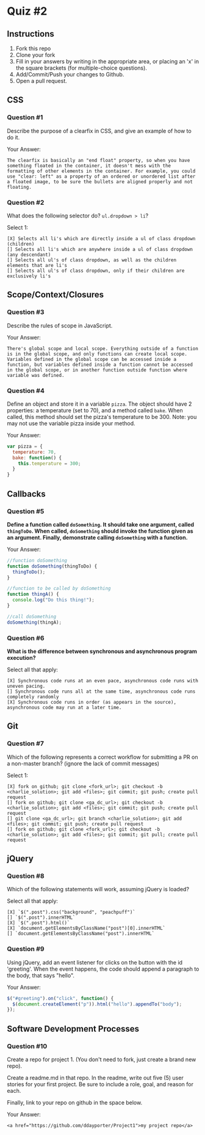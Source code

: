 # Quiz #2

## Instructions

1. Fork this repo
2. Clone your fork
3. Fill in your answers by writing in the appropriate area, or placing an 'x' in
the square brackets (for multiple-choice questions).
4. Add/Commit/Push your changes to Github.
5. Open a pull request.

## CSS

### Question #1

Describe the purpose of a clearfix in CSS, and give an example of how to do it.

Your Answer:
```text
The clearfix is basically an "end float" property, so when you have something floated in the container, it doesn't mess with the formatting of other elements in the container. For example, you could use "clear: left" as a property of an ordered or unordered list after a floated image, to be sure the bullets are aligned properly and not floating.
```

### Question #2

What does the following selector do?  `ul.dropdown > li`?

Select 1:
```
[X] Selects all li's which are directly inside a ul of class dropdown (children)
[] Selects all li's which are anywhere inside a ul of class dropdown (any descendant)
[] Selects all ul's of class dropdown, as well as the children elements that are li's
[] Selects all ul's of class dropdown, only if their children are exclusively li's
```

## Scope/Context/Closures

### Question #3

Describe the rules of scope in JavaScript.

Your Answer:
```text
There's global scope and local scope. Everything outside of a function is in the global scope, and only functions can create local scope. Variables defined in the global scope can be accessed inside a function, but variables defined inside a function cannot be accessed in the global scope, or in another function outside function where variable was defined.
```


### Question #4

Define an object and store it in a variable `pizza`. The object should have 2 properties: a temperature (set to 70), and a method called `bake`. When called, this method should set the pizza's temperature to be 300. Note: you may not use the variable pizza inside your method.

Your Answer:
```js
var pizza = {
  temperature: 70,
  bake: function() {
    this.temperature = 300;
  }
}
```

## Callbacks

### Question #5

**Define a function called `doSomething`. It should take one argument, called
`thingToDo`. When called, `doSomething` should invoke the function given as an
argument. Finally, demonstrate calling `doSomething` with a function.**

Your Answer:
```js
//function doSomething
function doSomething(thingToDo) {
  thingToDo();
}

//function to be called by doSomething
function thingA() {
  console.log("Do this thing!");
}

//call doSomething
doSomething(thingA);

```

### Question #6

**What is the difference between synchronous and asynchronous program execution?**

Select all that apply:
```
[X] Synchronous code runs at an even pace, asynchronous code runs with uneven pacing.
[] Synchronous code runs all at the same time, asynchronous code runs completely randomly
[X] Synchronous code runs in order (as appears in the source), asynchronous code may run at a later time.
```

## Git

### Question #7

Which of the following represents a correct workflow for submitting a PR on a non-master branch?
(ignore the lack of commit messages)

Select 1:
```
[X] fork on github; git clone <fork_url>; git checkout -b <charlie_solution>; git add <files>; git commit; git push; create pull request
[] fork on github; git clone <ga_dc_url>; git checkout -b <charlie_solution>; git add <files>; git commit; git push; create pull request
[] git clone <ga_dc_url>; git branch <charlie_solution>; git add <files>; git commit; git push; create pull request
[] fork on github; git clone <fork_url>; git checkout -b <charlie_solution>; git add <files>; git commit; git pull; create pull request
```

## jQuery

### Question #8

Which of the following statements will work, assuming jQuery is loaded?

Select all that apply:
```
[X] `$(".post").css("background", "peachpuff")`
[] `$(".post").innerHTML`
[X] `$(".post").html()`
[X] `document.getElementsByClassName("post")[0].innerHTML`
[] `document.getElementsByClassName("post").innerHTML`
```

### Question #9

Using jQuery, add an event listener for clicks on the button with the id 'greeting'. When the event happens, the code should append a paragraph to the body, that says "hello".

Your Answer:
```js
$("#greeting").on("click", function() {
  $(document.createElement("p")).html("hello").appendTo("body");
});
```

## Software Development Processes

### Question #10

Create a repo for project 1. (You don't need to fork, just create a brand new repo).

Create a readme.md in that repo. In the readme, write out five (5) user stories for your first project. Be sure to include a
role, goal, and reason for each.

Finally, link to your repo on github in the space below.

Your Answer:
```text
<a href="https://github.com/ddayporter/Project1">my project repo</a>
```
